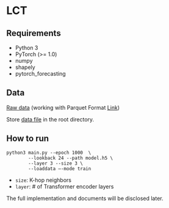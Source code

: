 # LCT
## Requirements

- Python 3
- PyTorch (>= 1.0)
- numpy
- shapely
- pytorch_forecasting

## Data

[Raw data](https://www1.nyc.gov/site/tlc/about/tlc-trip-record-data.page) (working with Parquet Format [Link](https://www1.nyc.gov/assets/tlc/downloads/pdf/working_parquet_format.pdf))

Store [data file]() in the root directory.

## How to run

  
```
python3 main.py --epoch 1000  \
        --lookback 24 --path model.h5 \
        --layer 3 --size 3 \
        --loaddata —-mode train
```

- ```size```: K-hop neighbors
- ```layer```: # of Transformer encoder layers


The full implementation and documents will be disclosed later.
